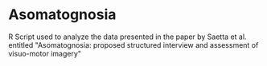 # Asomatognosia
R Script used to analyze the data presented in the paper by Saetta et al. entitled "Asomatognosia: proposed structured interview and assessment of visuo-motor imagery"
